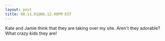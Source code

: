 ```yaml
---
layout: post
title: 08.11.01@06.12.40PM EST
---
```


Kate and Jamie think that they are taking over my site. Aren't they adorable?
What crazy kids they are!
